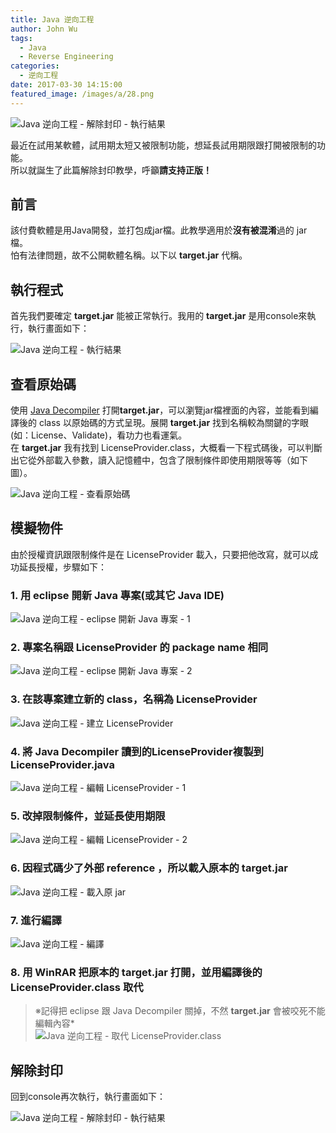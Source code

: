 ```yaml
---
title: Java 逆向工程
author: John Wu
tags:
  - Java
  - Reverse Engineering
categories:
  - 逆向工程
date: 2017-03-30 14:15:00
featured_image: /images/a/28.png
---
```

![Java 逆向工程 - 解除封印 - 執行結果](/images/a/28.png)

最近在試用某軟體，試用期太短又被限制功能，想延長試用期限跟打開被限制的功能。  
所以就誕生了此篇解除封印教學，呼籲**請支持正版！**

## 前言

該付費軟體是用Java開發，並打包成jar檔。此教學適用於**沒有被混淆**過的 jar 檔。  
怕有法律問題，故不公開軟體名稱。以下以 **target.jar** 代稱。

<!-- more -->

## 執行程式

首先我們要確定 **target.jar** 能被正常執行。我用的 **target.jar** 是用console來執行，執行畫面如下：

![Java 逆向工程 - 執行結果](/images/a/18.png)

## 查看原始碼

使用 [Java Decompiler](https://goo.gl/FTF58r) 打開**target.jar**，可以瀏覽jar檔裡面的內容，並能看到編譯後的 class 以原始碼的方式呈現。展開 **target.jar** 找到名稱較為關鍵的字眼(如：License、Validate)，看功力也看運氣。  
在 **target.jar** 我有找到 LicenseProvider.class，大概看一下程式碼後，可以判斷出它從外部載入參數，讀入記憶體中，包含了限制條件即使用期限等等（如下圖）。

![Java 逆向工程 - 查看原始碼](/images/a/19.png)

## 模擬物件

由於授權資訊跟限制條件是在 LicenseProvider 載入，只要把他改寫，就可以成功延長授權，步驟如下：

### 1. 用 eclipse 開新 Java 專案(或其它 Java IDE)  

![Java 逆向工程 - eclipse 開新 Java 專案 - 1](/images/a/20.png)

### 2. 專案名稱跟 LicenseProvider 的 package name 相同  

![Java 逆向工程 - eclipse 開新 Java 專案 - 2](/images/a/22.png)

### 3. 在該專案建立新的 class，名稱為 LicenseProvider  

![Java 逆向工程 - 建立 LicenseProvider](/images/a/23.png)

### 4. 將 Java Decompiler 讀到的LicenseProvider複製到LicenseProvider.java  

![Java 逆向工程 - 編輯 LicenseProvider - 1](/images/a/24.png)

### 5. 改掉限制條件，並延長使用期限  

![Java 逆向工程 - 編輯 LicenseProvider - 2](/images/a/25.png)

### 6. 因程式碼少了外部 reference ，所以載入原本的 **target.jar**  

![Java 逆向工程 - 載入原 jar](/images/a/26.png)

### 7. 進行編譯  

![Java 逆向工程 - 編譯  ](/images/a/27.png)

### 8. 用 WinRAR 把原本的 **target.jar** 打開，並用編譯後的 LicenseProvider.class 取代  

> ※記得把 eclipse 跟 Java Decompiler 關掉，不然 **target.jar** 會被咬死不能編輯內容*  
![Java 逆向工程 - 取代 LicenseProvider.class](/images/a/29.png)

## 解除封印

回到console再次執行，執行畫面如下：

![Java 逆向工程 - 解除封印 - 執行結果](/images/a/28.png)